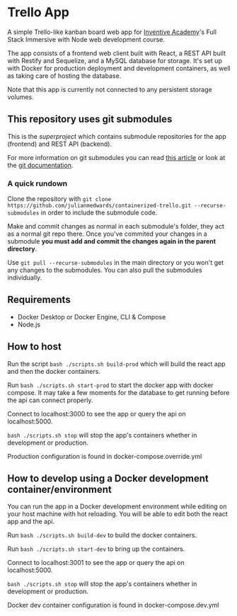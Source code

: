 # Trello App

A simple Trello-like kanban board web app for [Inventive Academy](https://inventiveacademy.io/)'s Full Stack Immersive with Node web development course.

The app consists of a frontend web client built with React, a REST API built with Restify and Sequelize, and a MySQL database for storage. It's set up with Docker for production deployment and development containers, as well as taking care of hosting the database.

Note that this app is currently not connected to any persistent storage volumes.

## This repository uses git submodules

This is the _superproject_ which contains submodule repositories for the app (frontend) and REST API (backend).

For more information on git submodules you can read [this article](https://gist.github.com/gitaarik/8735255) or look at the [git documentation](https://git-scm.com/docs/gitsubmodules).

### A quick rundown

Clone the repository with `git clone https://github.com/julianmedwards/containerized-trello.git --recurse-submodules` in order to include the submodule code.

Make and commit changes as normal in each submodule's folder, they act as a normal git repo there. Once you've commited your changes in a submodule **you must add and commit the changes again in the parent directory**.

Use `git pull --recurse-submodules` in the main directory or you won't get any changes to the submodules. You can also pull the submodules individually.

## Requirements

-   Docker Desktop or Docker Engine, CLI & Compose
-   Node.js

## How to host

Run the script `bash ./scripts.sh build-prod` which will build the react app and then the docker containers.

Run `bash ./scripts.sh start-prod` to start the docker app with docker compose. It may take a few moments for the database to get running before the api can connect properly.

Connect to localhost:3000 to see the app or query the api on localhost:5000.

`bash ./scripts.sh stop` will stop the app's containers whether in development or production.

Production configuration is found in docker-compose.override.yml

## How to develop using a Docker development container/environment

You can run the app in a Docker development environment while editing on your host machine with hot reloading. You will be able to edit both the react app and the api.

Run `bash ./scripts.sh build-dev` to build the docker containers.

Run `bash ./scripts.sh start-dev` to bring up the containers.

Connect to localhost:3001 to see the app or query the api on localhost:5000.

`bash ./scripts.sh stop` will stop the app's containers whether in development or production.

Docker dev container configuration is found in docker-compose.dev.yml
